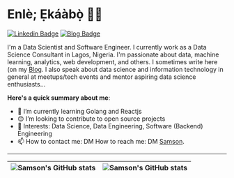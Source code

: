 # Enlè; Ẹkáàbọ̀ 👋🏾

[![Linkedin Badge](https://img.shields.io/badge/LinkedIn-0077B5?style=for-the-badge&logo=linkedin&logoColor=white&link=https://www.linkedin.com/in/samson-adetutu/)](https://www.linkedin.com/in/samson-adetutu/) [![Blog Badge](https://img.shields.io/badge/Medium-12100E?style=for-the-badge&logo=medium&logoColor=white&link=https://medium.com/@loquarts)](https://medium.com/@loquarts)

I'm a Data Scientist and Software Engineer. I currently work as a Data Science Consultant in Lagos, Nigeria. I'm passionate about data, machine learning, analytics, web development, and others. I sometimes write here (on my [Blog](https://medium.com/@loquarts). I also speak about data science and information technology in general at meetups/tech events and mentor aspiring data science enthusiasts... 

**Here's a quick summary about me**:

- 🌱 I’m currently learning Golang and Reactjs
- 😊 I’m looking to contribute to open source projects
- 💼 Interests: Data Science, Data Engineering, Software (Backend) Engineering
- 📫 How to contact me: DM How to reach me: DM [Samson](https://www.linkedin.com/in/samson-adetutu/).

---

| <img align="center" src="https://github-readme-stats.vercel.app/api?username=TomFinch&show_icons=true&include_all_commits=true&hide_border=true" alt="Samson's GitHub stats" /> | <img align="center" src="https://github-readme-stats.vercel.app/api/top-langs/?username=TomFinch&langs_count=8&layout=compact&hide_border=true" alt="Samson's GitHub stats" /> |
| ------------- | ------------- |
